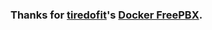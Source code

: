 ### Thanks for [tiredofit](https://github.com/tiredofit)'s [Docker FreePBX](https://github.com/tiredofit/docker-freepbx).
